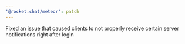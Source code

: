 ```yaml
---
'@rocket.chat/meteor': patch
---
```


Fixed an issue that caused clients to not properly receive certain server notifications right after login
